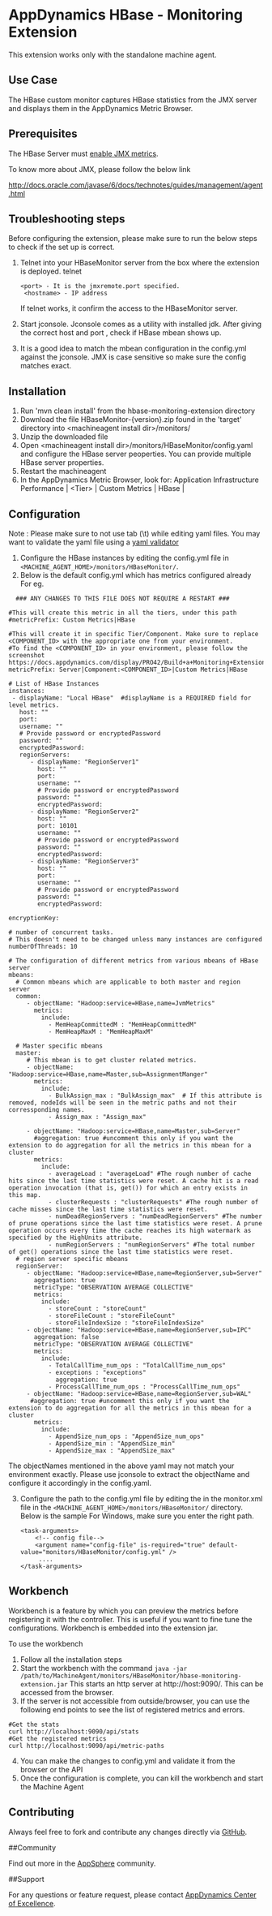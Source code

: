 # AppDynamics HBase - Monitoring Extension

This extension works only with the standalone machine agent.

## Use Case

The HBase custom monitor captures HBase statistics from the JMX server and displays them in the AppDynamics Metric Browser.

## Prerequisites ##

The HBase Server must [enable JMX metrics](http://hbase.apache.org/metrics.html).

To know more about JMX, please follow the below link
 
 http://docs.oracle.com/javase/6/docs/technotes/guides/management/agent.html


## Troubleshooting steps ##
Before configuring the extension, please make sure to run the below steps to check if the set up is correct.

1. Telnet into your HBaseMonitor server from the box where the extension is deployed.
       telnet <hostname> <port>

       <port> - It is the jmxremote.port specified.
        <hostname> - IP address

    If telnet works, it confirm the access to the HBaseMonitor server.


2. Start jconsole. Jconsole comes as a utility with installed jdk. After giving the correct host and port , check if HBase mbean shows up.

3. It is a good idea to match the mbean configuration in the config.yml against the jconsole. JMX is case sensitive so make
sure the config matches exact.

## Installation

1. Run 'mvn clean install' from the hbase-monitoring-extension directory
2. Download the file HBaseMonitor-{version}.zip found in the 'target' directory into \<machineagent install dir\>/monitors/
3. Unzip the downloaded file
4. Open \<machineagent install dir\>/monitors/HBaseMonitor/config.yaml and configure the HBase server peoperties. You can provide multiple HBase server properties.
5. Restart the machineagent
6. In the AppDynamics Metric Browser, look for: Application Infrastructure Performance | \<Tier\> | Custom Metrics | HBase | 

## Configuration

Note : Please make sure to not use tab (\t) while editing yaml files. You may want to validate the yaml file using a [yaml validator](http://yamllint.com/)

1. Configure the HBase instances by editing the config.yml file in `<MACHINE_AGENT_HOME>/monitors/HBaseMonitor/`.
2. Below is the default config.yml which has metrics configured already
   For eg.
 
 ```
   ### ANY CHANGES TO THIS FILE DOES NOT REQUIRE A RESTART ###

#This will create this metric in all the tiers, under this path
#metricPrefix: Custom Metrics|HBase

#This will create it in specific Tier/Component. Make sure to replace <COMPONENT_ID> with the appropriate one from your environment.
#To find the <COMPONENT_ID> in your environment, please follow the screenshot https://docs.appdynamics.com/display/PRO42/Build+a+Monitoring+Extension+Using+Java
metricPrefix: Server|Component:<COMPONENT_ID>|Custom Metrics|HBase

# List of HBase Instances
instances:
  - displayName: "Local HBase"  #displayName is a REQUIRED field for  level metrics.
    host: ""
    port:
    username: ""
    # Provide password or encryptedPassword
    password: ""
    encryptedPassword:
    regionServers:
       - displayName: "RegionServer1"
         host: ""
         port:
         username: ""
         # Provide password or encryptedPassword
         password: ""
         encryptedPassword:
       - displayName: "RegionServer2"
         host: ""
         port: 10101
         username: ""
         # Provide password or encryptedPassword
         password: ""
         encryptedPassword:
       - displayName: "RegionServer3"
         host: ""
         port:
         username: ""
         # Provide password or encryptedPassword
         password: ""
         encryptedPassword:
         
encryptionKey:

# number of concurrent tasks.
# This doesn't need to be changed unless many instances are configured
numberOfThreads: 10

# The configuration of different metrics from various mbeans of HBase server
mbeans:
   # Common mbeans which are applicable to both master and region server
   common:
      - objectName: "Hadoop:service=HBase,name=JvmMetrics"
        metrics:
          include:
            - MemHeapCommittedM : "MemHeapCommittedM"
            - MemHeapMaxM : "MemHeapMaxM"

   # Master specific mbeans
   master:
      # This mbean is to get cluster related metrics.
      - objectName: "Hadoop:service=HBase,name=Master,sub=AssignmentManger"
        metrics:
          include:
            - BulkAssign_max : "BulkAssign_max"  # If this attribute is removed, nodeIds will be seen in the metric paths and not their corressponding names.
            - Assign_max : "Assign_max"

      - objectName: "Hadoop:service=HBase,name=Master,sub=Server"
        #aggregation: true #uncomment this only if you want the extension to do aggregation for all the metrics in this mbean for a cluster
        metrics:
          include:
            - averageLoad : "averageLoad" #The rough number of cache hits since the last time statistics were reset. A cache hit is a read operation invocation (that is, get()) for which an entry exists in this map.
            - clusterRequests : "clusterRequests" #The rough number of cache misses since the last time statistics were reset.
            - numDeadRegionServers : "numDeadRegionServers" #The number of prune operations since the last time statistics were reset. A prune operation occurs every time the cache reaches its high watermark as specified by the HighUnits attribute.
            - numRegionServers : "numRegionServers" #The total number of get() operations since the last time statistics were reset.
   # region server specific mbeans
   regionServer:
      - objectName: "Hadoop:service=HBase,name=RegionServer,sub=Server"
        aggregation: true
        metricType: "OBSERVATION AVERAGE COLLECTIVE"
        metrics:
          include:
            - storeCount : "storeCount"
            - storeFileCount : "storeFileCount"
            - storeFileIndexSize : "storeFileIndexSize"
      - objectName: "Hadoop:service=HBase,name=RegionServer,sub=IPC"
        aggregation: false
        metricType: "OBSERVATION AVERAGE COLLECTIVE"
        metrics:
          include:
            - TotalCallTime_num_ops : "TotalCallTime_num_ops"
            - exceptions : "exceptions"
              aggregation: true
            - ProcessCallTime_num_ops : "ProcessCallTime_num_ops"
      - objectName: "Hadoop:service=HBase,name=RegionServer,sub=WAL"
       #aggregation: true #uncomment this only if you want the extension to do aggregation for all the metrics in this mbean for a cluster
        metrics:
          include:
            - AppendSize_num_ops : "AppendSize_num_ops"
            - AppendSize_min : "AppendSize_min"
            - AppendSize_max : "AppendSize_max"
```
The objectNames mentioned in the above yaml may not match your environment exactly. Please use jconsole to extract the objectName and configure it accordingly in the config.yaml. 

3. Configure the path to the config.yml file by editing the <task-arguments> in the monitor.xml file in the `<MACHINE_AGENT_HOME>/monitors/HBaseMonitor/` directory. Below is the sample
   For Windows, make sure you enter the right path.
     ```
     <task-arguments>
         <!-- config file-->
         <argument name="config-file" is-required="true" default-value="monitors/HBaseMonitor/config.yml" />
          ....
     </task-arguments>
    ```

## Workbench

Workbench is a feature by which you can preview the metrics before registering it with the controller. This is useful if you want to fine tune the configurations. Workbench is embedded into the extension jar.

To use the workbench
1. Follow all the installation steps
2. Start the workbench with the command
`java -jar /path/to/MachineAgent/monitors/HBaseMonitor/hbase-monitoring-extension.jar`
This starts an http server at http://host:9090/. This can be accessed from the browser.
3. If the server is not accessible from outside/browser, you can use the following end points to see the list of registered metrics and errors.
```
#Get the stats
curl http://localhost:9090/api/stats
#Get the registered metrics
curl http://localhost:9090/api/metric-paths
```
4. You can make the changes to config.yml and validate it from the browser or the API
5. Once the configuration is complete, you can kill the workbench and start the Machine Agent

## Contributing

Always feel free to fork and contribute any changes directly via [GitHub](https://github.com/Appdynamics/hbase-monitoring-extension).

##Community

Find out more in the [AppSphere](http://appsphere.appdynamics.com/t5/Extensions/HBase-Monitoring-Extension/idi-p/829) community.

##Support

For any questions or feature request, please contact [AppDynamics Center of Excellence](mailto:help@appdynamics.com).
